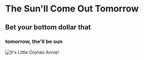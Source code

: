 # The Sun'll Come Out Tomorrow
## Bet your bottom dollar that
### tomorrow, the'll be sun
![It's Little Orphan Annie!](https://api.time.com/wp-content/uploads/2015/08/annie.jpeg)
